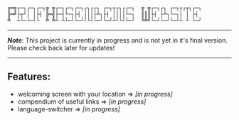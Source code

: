 ```
╔═╗┬─┐┌─┐┌─┐╦ ╦┌─┐┌─┐┌─┐┌┐┌┌┐ ┌─┐┬┌┐┌┌─┐  ╦ ╦┌─┐┌┐ ┌─┐┬┌┬┐┌─┐
╠═╝├┬┘│ │├┤ ╠═╣├─┤└─┐├┤ │││├┴┐├┤ ││││└─┐  ║║║├┤ ├┴┐└─┐│ │ ├┤ 
╩  ┴└─└─┘└  ╩ ╩┴ ┴└─┘└─┘┘└┘└─┘└─┘┴┘└┘└─┘  ╚╩╝└─┘└─┘└─┘┴ ┴ └─┘                                    
```
---                                                                                                                                                                                                      
                                                                                                                                                                                                            
                                                                                                                                                                                                         
***Note***: This project is currently in progress and is not yet in it's final version. Please check back later for updates!

---

## Features:

- welcoming screen with your location => *[in progress]*
- compendium of useful links => *[in progress]*
- language-switcher => *[in progress]*


